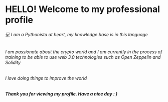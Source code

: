 # HELLO! Welcome to my professional profile 
###### 💻 I am a Pythonista at heart, my knowledge base is in this language 

###### I am passionate about the crypto world and I am currently in the process of training to be able to use web 3.0 technologies such as Open Zeppelin and Solidity 


###### I love doing things to improve the world


***Thank you for viewing my profile. Have a nice day : )***
